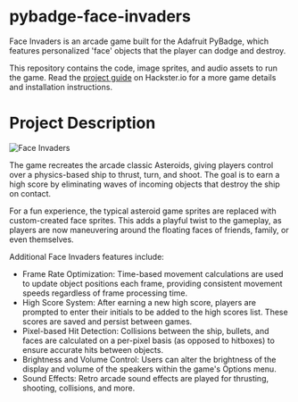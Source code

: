 # pybadge-face-invaders
Face Invaders is an arcade game built for the Adafruit PyBadge, which features personalized 'face' objects that the player can dodge and destroy.

This repository contains the code, image sprites, and audio assets to run the game. Read the [project guide](https://www.hackster.io/rhammell/pybadge-face-invaders-c26c30) on Hackster.io for a more game details and installation instructions. 

# Project Description

![Face Invaders](https://i.imgur.com/38A9Scj.jpeg)

The game recreates the arcade classic Asteroids, giving players control over a physics-based ship to thrust, turn, and shoot. The goal is to earn a high score by eliminating waves of incoming objects that destroy the ship on contact.

For a fun experience, the typical asteroid game sprites are replaced with custom-created face sprites. This adds a playful twist to the gameplay, as players are now maneuvering around the floating faces of friends, family, or even themselves.

Additional Face Invaders features include:

- Frame Rate Optimization: Time-based movement calculations are used to update object positions each frame, providing consistent movement speeds regardless of frame processing time.
- High Score System: After earning a new high score, players are prompted to enter their initials to be added to the high scores list. These scores are saved and persist between games.
- Pixel-based Hit Detection: Collisions between the ship, bullets, and faces are calculated on a per-pixel basis (as opposed to hitboxes) to ensure accurate hits between objects.
- Brightness and Volume Control: Users can alter the brightness of the display and volume of the speakers within the game's Options menu.
- Sound Effects: Retro arcade sound effects are played for thrusting, shooting, collisions, and more.